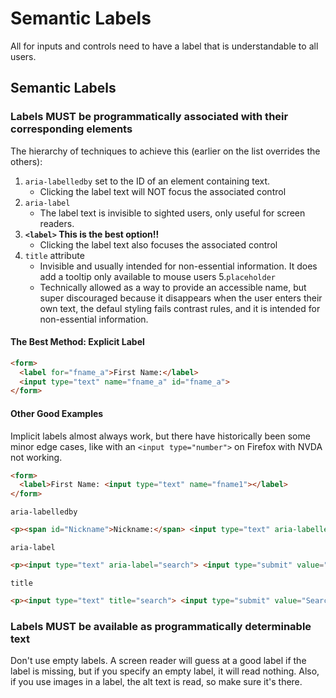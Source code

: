 # Semantic Labels

All for inputs and controls need to have a label that is understandable to all users.

## Semantic Labels

### Labels MUST be programmatically associated with their corresponding elements

The hierarchy of techniques to achieve this (earlier on the list overrides the others):

1. `aria-labelledby` set to the ID of an element containing text.
    - Clicking the label text will NOT focus the associated control
2. `aria-label`
    - The label text is invisible to sighted users, only useful for screen readers.
3. **`<label>` This is the best option!!** 
    - Clicking the label text also focuses the associated control
4. `title` attribute
    - Invisible and usually intended for non-essential information. It does add a tooltip only available to mouse users
5.`placeholder`
    - Technically allowed as a way to provide an accessible name, but super discouraged because it disappears when the user enters their own text, the defaul styling fails contrast rules, and it is intended for non-essential information.

#### The Best Method: Explicit Label

```html
<form>
  <label for="fname_a">First Name:</label> 
  <input type="text" name="fname_a" id="fname_a">
</form>
```

#### Other Good Examples 

Implicit labels almost always work, but there have historically been some minor edge cases, like with an `<input type="number">` on Firefox with NVDA not working.
```html
<form>
  <label>First Name: <input type="text" name="fname1"></label>
</form>
```

`aria-labelledby`
```html
<p><span id="Nickname">Nickname:</span> <input type="text" aria-labelledby="Nickname"></p>
```

`aria-label`
```html
<p><input type="text" aria-label="search"> <input type="submit" value="Search"></p>
```

`title`
```html
<p><input type="text" title="search"> <input type="submit" value="Search"></p>
```


### Labels MUST be available as programmatically determinable text

Don't use empty labels. A screen reader will guess at a good label if the label is missing, but if you specify an empty label, it will read nothing. Also, if you use images in a label, the alt text is read, so make sure it's there.